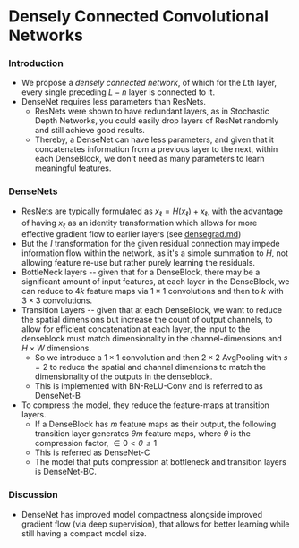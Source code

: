 # Densely Connected Convolutional Networks

### Introduction

- We propose a *densely connected network*, of which for the $L$th layer, every single preceding $L-n$ layer is connected to it.
- DenseNet requires less parameters than ResNets.
  - ResNets were shown to have redundant layers, as in Stochastic Depth Networks, you could easily drop layers of ResNet randomly and still achieve good results.
  - Thereby, a DenseNet can have less parameters, and given that it concatenates information from a previous layer to the next, within each DenseBlock, we don't need as many parameters to learn meaningful features.

### DenseNets

- ResNets are typically formulated as $x_{\ell} = H(x_{\ell}) + x_{\ell}$, with the advantage of having $x_{\ell}$ as an identity transformation which allows for more effective gradient flow to earlier layers (see [densegrad.md](densegrad.md))
- But the $I$ transformation for the given residual connection may impede information flow within the network, as it's a simple summation to $H$, not allowing feature re-use but rather purely learning the residuals.
- BottleNeck layers -- given that for a DenseBlock, there may be a significant amount of input features, at each layer in the DenseBlock, we can reduce to $4k$ feature maps via $1 \times 1$ convolutions and then to $k$ with $3 \times 3$ convolutions.
- Transition Layers -- given that at each DenseBlock, we want to reduce the spatial dimensions but increase the count of output channels, to allow for efficient concatenation at each layer, the input to the denseblock must match dimensionality in the channel-dimensions and $H \times W$ dimensions.
  - So we introduce a $1 \times 1$ convolution and then $2 \times 2$ AvgPooling with $s = 2$ to reduce the spatial and channel dimensions to match the dimensionality of the outputs in the denseblock.
  - This is implemented with BN-ReLU-Conv and is referred to as DenseNet-B
- To compress the model, they reduce the feature-maps at transition layers.
  - If a DenseBlock has $m$ feature maps as their output, the following transition layer generates $\theta m$ feature maps, where $\theta$ is the compression factor, $\in 0 < \theta ≤ 1$
  - This is referred as DenseNet-C
  - The model that puts compression at bottleneck and transition layers is DenseNet-BC.
  
### Discussion

- DenseNet has improved model compactness alongside improved gradient flow (via deep supervision), that allows for better learning while still having a compact model size.